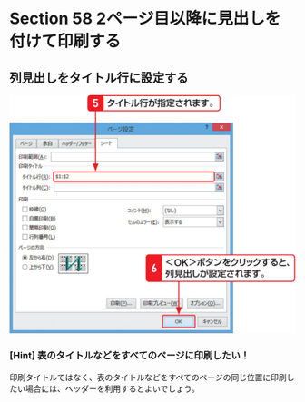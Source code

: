 # Section 58 2ページ目以降に見出しを付けて印刷する

## 列見出しをタイトル行に設定する

![](007.png)

### [Hint] 表のタイトルなどをすべてのページに印刷したい！

印刷タイトルではなく、表のタイトルなどをすべてのページの同じ位置に印刷したい場合には、ヘッダーを利用するとよいでしょう。
